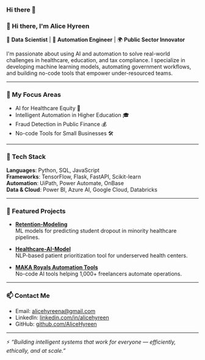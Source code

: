 ### Hi there 👋

<!--
**AliceHyreen/AliceHyreen** is a ✨ _special_ ✨ repository because its `README.md` (this file) appears on your GitHub profile.

Here are some ideas to get you started:

- 🔭 I’m currently working on ...
- 🌱 I’m currently learning ...
- 👯 I’m looking to collaborate on ...
- 🤔 I’m looking for help with ...
- 💬 Ask me about ...
- 📫 How to reach me: ...
- 😄 Pronouns: ...
- ⚡ Fun fact: ...
-->
### 👋 Hi there, I'm Alice Hyreen

🔬 **Data Scientist** | 🤖 **Automation Engineer** | 🌍 **Public Sector Innovator**

I'm passionate about using AI and automation to solve real-world challenges in healthcare, education, and tax compliance. I specialize in developing machine learning models, automating government workflows, and building no-code tools that empower under-resourced teams.

---

### 🧠 My Focus Areas
- AI for Healthcare Equity 🏥
- Intelligent Automation in Higher Education 🎓
- Fraud Detection in Public Finance 💰
- No-code Tools for Small Businesses 🛠️

---

### 🔧 Tech Stack
**Languages**: Python, SQL, JavaScript  
**Frameworks**: TensorFlow, Flask, FastAPI, Scikit-learn  
**Automation**: UiPath, Power Automate, OnBase  
**Data & Cloud**: Power BI, Azure AI, Google Cloud, Databricks

---

### 📌 Featured Projects
- **[Retention-Modeling](https://github.com/AliceHyreen/Retention-Modeling)**  
  ML models for predicting student dropout in minority healthcare pipelines.

- **[Healthcare-AI-Model](https://github.com/AliceHyreen/Healthcare-AI-Model)**  
  NLP-based patient prioritization tool for underserved health centers.

- **[MAKA Royals Automation Tools](https://maka-royals.com)**  
  No-code AI tools helping 1,000+ freelancers automate operations.

---

### 📫 Contact Me
- Email: alicehyreena@gmail.com  
- LinkedIn: [linkedin.com/in/alicehyreen](https://linkedin.com/in/alicehyreen)  
- GitHub: [github.com/AliceHyreen](https://github.com/AliceHyreen)

---

⚡ *“Building intelligent systems that work for everyone — efficiently, ethically, and at scale.”*
